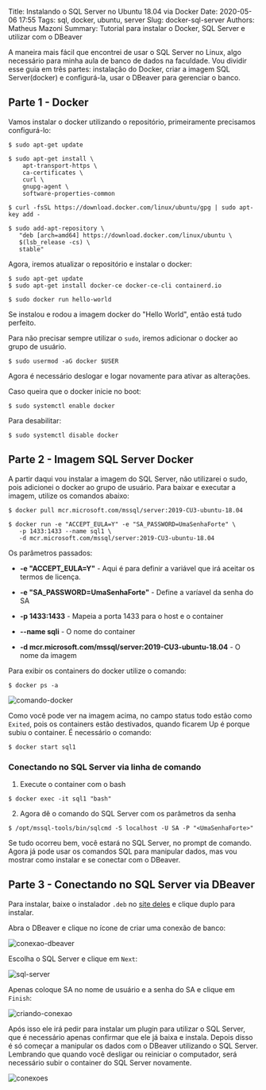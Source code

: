 Title: Instalando o SQL Server no Ubuntu 18.04 via Docker
Date: 2020-05-06 17:55
Tags: sql, docker, ubuntu, server
Slug: docker-sql-server
Authors: Matheus Mazoni
Summary: Tutorial para instalar o Docker, SQL Server e utilizar com o DBeaver

A maneira mais fácil que encontrei de usar o SQL Server no Linux, algo necessário para minha aula de banco de dados na faculdade. Vou dividir esse guia em três partes: instalação do Docker, criar a imagem SQL Server(docker)  e configurá-la, usar o DBeaver para gerenciar o banco.

## Parte 1 - Docker

Vamos instalar o docker utilizando o repositório, primeiramente precisamos configurá-lo:

```
$ sudo apt-get update

$ sudo apt-get install \
    apt-transport-https \
    ca-certificates \
    curl \
    gnupg-agent \
    software-properties-common

$ curl -fsSL https://download.docker.com/linux/ubuntu/gpg | sudo apt-key add -

$ sudo add-apt-repository \
   "deb [arch=amd64] https://download.docker.com/linux/ubuntu \
   $(lsb_release -cs) \
   stable"
```

Agora, iremos atualizar o repositório e instalar o docker:

```
$ sudo apt-get update
$ sudo apt-get install docker-ce docker-ce-cli containerd.io

$ sudo docker run hello-world
```
Se instalou e rodou a imagem docker do "Hello World", então está tudo perfeito.

Para não precisar sempre utilizar o `sudo`, iremos adicionar o docker ao grupo de usuário.

```
$ sudo usermod -aG docker $USER
```

Agora é necessário deslogar e logar novamente para ativar as alterações.

Caso queira que o docker inicie no boot:

```
$ sudo systemctl enable docker
```

Para desabilitar:

```
$ sudo systemctl disable docker
```

## Parte 2 - Imagem SQL Server Docker

A partir daqui vou instalar a imagem do SQL Server, não utilizarei o sudo, pois adicionei o docker ao grupo de usuário. Para baixar e executar a imagem, utilize os comandos abaixo:

```
$ docker pull mcr.microsoft.com/mssql/server:2019-CU3-ubuntu-18.04

$ docker run -e "ACCEPT_EULA=Y" -e "SA_PASSWORD=UmaSenhaForte" \
   -p 1433:1433 --name sql1 \
   -d mcr.microsoft.com/mssql/server:2019-CU3-ubuntu-18.04
```
Os parâmetros passados:

+ **-e "ACCEPT_EULA=Y"** - Aqui é para definir a variável que irá aceitar os termos de licença.

+ **-e "SA_PASSWORD=UmaSenhaForte"** - Define a varíavel da senha do SA

+ **-p 1433:1433** - Mapeia a porta 1433 para o host e o container

+ **--name sqli** - O nome do container

+ **-d mcr.microsoft.com/mssql/server:2019-CU3-ubuntu-18.04** - O nome da imagem


Para exibir os containers do docker utilize o comando:

```
$ docker ps -a
```

![comando-docker](https://trello-attachments.s3.amazonaws.com/5a9ad7ae3d56417005320ecd/5eb92a44f4a2f55fbe5aee93/d3b4f8c81aeed408e399af55be521eb1/terminal-docker.png "Terminal com comando 'docker ps -a'")

Como você pode ver na imagem acima, no campo status todo estão como `Exited`, pois os containers estão destivados, quando ficarem Up é porque subiu o container. É necessário o comando:

```
$ docker start sql1
```

### Conectando no SQL Server via linha de comando

1. Execute o container com o bash

```
$ docker exec -it sql1 "bash"
```

2. Agora dê o comando do SQL Server com os parâmetros da senha

```
$ /opt/mssql-tools/bin/sqlcmd -S localhost -U SA -P "<UmaSenhaForte>"
```

Se tudo ocorreu bem, você estará no SQL Server, no prompt de comando. Agora já pode usar os comandos SQL para manipular dados, mas vou mostrar como instalar e se conectar com o DBeaver.

## Parte 3 - Conectando no SQL Server via DBeaver

Para instalar, baixe o instalador `.deb` no [site deles](https://dbeaver.io/download/) e clique duplo para instalar.

Abra o DBeaver e clique no ícone de criar uma conexão de banco:

![conexao-dbeaver](https://trello-attachments.s3.amazonaws.com/5a9ad7ae3d56417005320ecd/5eb92a44f4a2f55fbe5aee93/a8cc1a49b8b35887e91858ecb0447f12/database-connection.png "Ícone de criar conexão")

Escolha o SQL Server e clique em `Next`:

![sql-server](https://trello-attachments.s3.amazonaws.com/5a9ad7ae3d56417005320ecd/5eb92a44f4a2f55fbe5aee93/8105d0cb761d9af25644eefedf949a14/sql-server.png "SQL Server")

Apenas coloque SA no nome de usuário e a senha do SA e clique em `Finish`:

![criando-conexao](https://trello-attachments.s3.amazonaws.com/5a9ad7ae3d56417005320ecd/5eb92a44f4a2f55fbe5aee93/b476c7a2b7d9994432ac70bcc10804b0/conectar-sql.png "Criando conexão")

Após isso ele irá pedir para instalar um plugin para utilizar o SQL Server, que é necessário apenas confirmar que ele já baixa e instala. Depois disso é só começar a manipular os dados com o DBeaver utilizando o SQL Server. Lembrando que quando você desligar ou reiniciar o computador, será necessário subir o container do SQL Server novamente.

![conexoes](https://trello-attachments.s3.amazonaws.com/5a9ad7ae3d56417005320ecd/5eb92a44f4a2f55fbe5aee93/09f0ac6c7440c078b31a86cb1745c6c7/conexoes.png "DBeaver")


